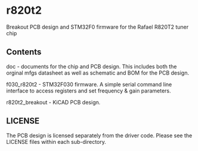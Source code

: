 # r820t2
Breakout PCB design and STM32F0 firmware for the Rafael R820T2 tuner chip

Contents
--------

doc - documents for the chip and PCB design. This includes both the orginal
mfgs datasheet as well as schematic and BOM for the PCB design.

f030_r820t2 - STM32F030 firmware. A simple serial command line interface
to access registers and set frequency & gain parameters.

r820t2_breakout - KiCAD PCB design.


LICENSE
-------

The PCB design is licensed separately from the driver code. Please see
the LICENSE files within each sub-directory.